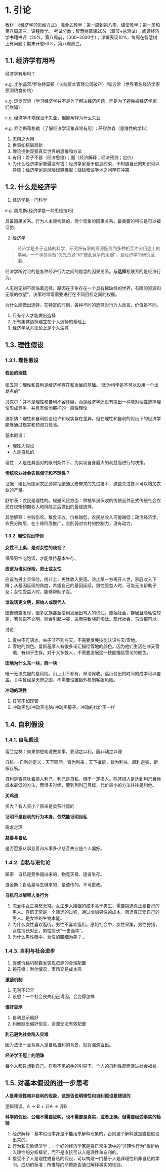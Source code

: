 # 1. 引论

教材：《经济学的思维方式》
混合式教学：第一周到第八周，课堂教学；第一周和第八周周三，课程教学。
考试分数：智慧树慕课20%（章节+总测试）；阅读经济学书籍书评（20%，第八周前，1000~2000字）；课堂表现10%，每周在智慧树上有问题；期末开卷50%，第八周周三。

## 1.1. 经济学有用吗

经济学有用吗？

e.g. 比尔盖茨/罗伯特莫顿（长线资本管理公司破产）/张五常（世界著名经济学家预测粮食价格）

e.g. 琼罗宾逊（学习经济学并不是为了解决经济问题，而是为了避免被经济学家们欺骗）

e.g. 经济学不能保证不失业，但能解释为什么失业

e.g. 乔治斯蒂格勒（了解经济学现象非常有用）；萨缪尔森（思维性的学科）

1. 无用之大用
2. 世事如棋局局新
3. 理论提供观察真实世界的思维和方法
4. 有用：君子不器（经济思维）；器（经济解释；经济预测；定价）
5. 为什么经济学家普遍没有钱：经济学家基于信息约束，不知道自己的知识可以挣钱；经济学家是风险规避类型；赚钱和做学术之间存在冲突

## 1.2. 什么是经济学

1. 经济学是一门科学

e.g. 凯恩斯(经济学是一种思维技巧)

具备因果关系。行为人主观构建的，两个现象的因果关系。最重要的特征是可以被证伪。

2. 经济学

> 经济学是关于选择的科学，研究把有限的资源配置到多种相互冲突用途上的学问。一个事务具备“优先资源”和“彼此竞争的用途”，是经济学的研究范围。

经济学所讨论的是各种经济行为之间的隐含的因果关系。与**选择**相联系的是经济行为。

人无时无刻不面临着选择，原因在于生存在一个具有稀缺性的世界，有限的资源和无限的欲望”。决策时常常需要进行在不同目标之间的权衡。

为什么能做出选择，在特定的时刻，各种不同的选择对行为人而言，价值是不同。

1. 只有个人才能做出选择
2. 所有集体选择建立在个人选择的基础上
3. 经济学从方法论上是个人注意

## 1.3. 理性假设

### 1.3.1. 理性假设

#### 假设的理性

张五常：理性和自利是经济学存在和发展的基础。“因为科学是不可以没用一个出发点的”

贝克尔：并不是理性和自利不容怀疑，而是经济学还没有提出一种能对理性选择理论形成竞争，并具有像他那样的一般性理论

波斯纳：理性和自利假设也许和现实存在差异，但在理性和自利的假设下的经济学能够通过现实和预测力检验。

基本假设：

- 理性人假设
- 人是自私的

理性：人是在其面对的限制条件下、为实现自身最大的利益而进行的决策。

**传统农业社会农民保守和不理性？**

证据：殖民地国家农民通常拒绝殖民者带来的先进技术，这些先进技术可以增加农业的产量。

舒尔茨：农民是理性的。规避风险方面：种植旱涝保收的传统品种正式传统社会农民在权衡预期收入和风险之后做出的最佳选择。

其他解释：谷贱伤农。粮食丰收，价格越低，农民总收入可能越低；政治经济学。农民分阶层，在士绅阶层推广，会削弱对农村的控制力，没有动力。

#### 1.3.2. 理性假设举例

**女性不上桌，是对女性的歧视？**

保障男性吃饱饭，才能维持基本生存。

**应该为谁买保险，男士或女性**

应该为男士买保险。统计上，男性收入更高。防止某一方离开人世，家庭收入下降；从基因延续的角度，希望自己的基因延续，男性受益人时，可能无法帮助子女；女性受益人时，能够帮助子女。

**谁说话更文明，原始人或现代人**

田野调查发现，很多民族甚至没用发展出骂人的词汇。原始社会，群居且隐私性较差，若言语不文明，则会引起冲突，进而导致族群淘汰。现代社会，马谁都可以。

讨论：

1. 夏虫不可语冰。虫子活不到冬天，不需要发展技能认识冬天/雪地。
2. 雪地的颜色。爱斯基摩人有很多词汇描绘雪地的颜色。因为他们生活在冰天雪地，有利于生存。对于大多数人，不需要发展这一技能描绘雪地的颜色。

**田地为什么东一块，西一块**

 唯一无法克服的是风险。山上山下都有，旱涝保收。巡山付出的时间的成本可以覆盖。关中曾经是天府之国，不需要设置额外机制客服风险。

**冲动的理性**

1. 县官不如现管
2. 冲动买包/冲动买电脑/冲动买房子。冲动的代价不一样

## 1.4. 自利假设

### 1.4.1. 自私假设

富兰克林：如果你想劝说做某事，要动之以利，而非动之以理

自私==自利的定义：天下熙熙，皆为利来；天下攘攘，皆为利往。趋利避害，断指存腕。

自利是否意味着损人利己。利己是自私，但不一定损人。除非损人是达到利己目标成本最低的方法，而很多时候，要到到利己目标，代价最小的方法往往是利他。

**买鸡蛋**

买大？有人买小？原来是卖茶叶蛋的

**证明不是自利的行为本身，依然能证明自私**

需求定理

**慈善与自私**

是否愿意从事慈善和从事多少慈善失业是个人偏好。

### 1.4.2. 自私与进化论

斯密：自私是竞争逼出来的，物竞天择，适者生存。

道金斯：自私是与生俱来的，是遗传的，不可更改。

**自私可以解释人类行为**

1. 恋爱中女生喜怒无常。女生步入婚姻的成本高于男生，需要挑选真正爱自己的男人。喜怒无常是一个筛选的过程，通过增加男性的成本，筛选真正爱自己的男人。是女性的生物本能。
2. 为什么女性喜欢逛街，男性不喜欢逛街。原始社会中，女性采集，男性狩猎，女性擅长对比，男性擅长“一击而中”。
3. 为什么男性眼中，女性的腰细为美？...

### 1.4.3. 自利与社会进步

1. 促使价格机制自发实现资源的合理配置
2. 镜花缘：利他情况，市场交易成本高

**激励机制**

1. 无利不起早
2. 设想：一个社会丧失利己诱因，会变得怎样

**偏好显示**

1. 自利显示偏好
2. 利他缺乏偏好信息，资源无法有效配置

**利己避免社会陷入灾难**

因为法律一旦背离人是自私自利的背景，就将漏洞百出。

**经济学王冠上的明珠**

每个人都只想到自己。在看不见的手的引导下，个人的自利性反而促进社会福祉。

## 1.5. 对基本假设的进一步思考

**人是非理性和非自利的现象，这是否说明理性和自利假设是错误的**

逻辑错误。$A \rightarrow B \neq \text{非A} \rightarrow \text{非B}$

**科学的假设、公理不需要证明，也不需要是真实，或者正确，但需要经受事实的检验**

1. 经济解释：基本假设本身是不能用来解释现象的，否则这个解释就是直接假设出来的。
2. 行为和实验经济学：一个好的经济学家是将日常生活中的“非理性行为”重新纳入理性的分析框架，而不是直接否认人是理性和自利的。
3. 接受不了人是理性或自私的假设，可以构建一门基于人是非理性和非自私的学问。成功的标准：所推导的命题能否通过解释事实的检验。
